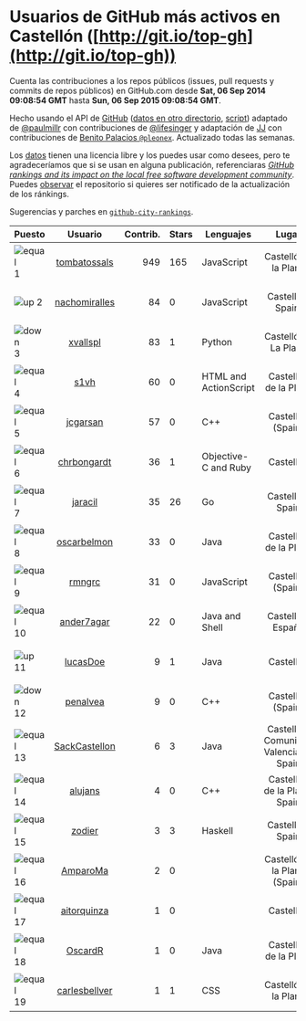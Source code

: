 
# Usuarios de GitHub más activos en Castellón ([http://git.io/top-gh](http://git.io/top-gh))



  Cuenta las contribuciones a los repos públicos (issues, pull requests y commits de repos públicos) en GitHub.com desde  **Sat, 06 Sep 2014 09:08:54 GMT** hasta **Sun, 06 Sep 2015 09:08:54 GMT**.

  Hecho usando el API de [GitHub](http://github.com) ([datos en otro directorio](https://github.com/JJ/top-github-users-data/tree/master/data), [script](https://github.com/JJ/top-github-users)) adaptado de [@paulmillr](https://github.com/paulmillr) con contribuciones de [@lifesinger](https://github.com/lifesinger) y adaptación de [JJ](http://jj.github.io) con contribuciones de [Benito Palacios `@pleonex`](http://github.com/pleonex). Actualizado todas las semanas.

  Los [datos](https://github.com/JJ/top-github-users-data/tree/master/data) tienen una licencia libre y los puedes usar como desees, pero te agradeceríamos que si se usan en alguna publicación, referenciaras [*GitHub rankings and its impact on the local free software development community*](https://thewinnower.com/papers/github-rankings-and-its-impact-on-the-local-free-software-development-community). Puedes [observar](https://github.com/JJ/top-github-users-data/subscription) el repositorio si quieres ser notificado de la actualización de los ránkings.

  Sugerencias y parches en [`github-city-rankings`](http://github.com/JJ/github-city-rankings).


| Puesto   |  Usuario  |Contrib.| Stars | Lenguajes   |      Lugar      |  Avatar  |
|----------|:---------:|-------:|-------|-------------|:---------------:|----------|
|![equal](https://raw.githubusercontent.com/JJ/github-city-rankings/master/img/equal.gif) 1 | [tombatossals](https://github.com/tombatossals) | 949 | 165 | JavaScript | Castelló de la Plana | <img src='https://avatars1.githubusercontent.com/u/124169?v=3&s=64' width="64" title='David Rubert'> |
|![up](https://raw.githubusercontent.com/JJ/github-city-rankings/master/img/up.gif) 2 | [nachomiralles](https://github.com/nachomiralles) | 84 | 0 | JavaScript | Castellón, Spain. | <img src='https://avatars1.githubusercontent.com/u/4831513?v=3&s=64' width="64" title='Nacho Miralles'> |
|![down](https://raw.githubusercontent.com/JJ/github-city-rankings/master/img/down.gif) 3 | [xvallspl](https://github.com/xvallspl) | 83 | 1 | Python | Castelló de La Plana | <img src='https://avatars0.githubusercontent.com/u/867299?v=3&s=64' width="64" title='Xavier'> |
|![equal](https://raw.githubusercontent.com/JJ/github-city-rankings/master/img/equal.gif) 4 | [s1vh](https://github.com/s1vh) | 60 | 0 | HTML and ActionScript | Castellón de la Plana | <img src='https://avatars2.githubusercontent.com/u/9099118?v=3&s=64' width="64" title='Miguel Campins'> |
|![equal](https://raw.githubusercontent.com/JJ/github-city-rankings/master/img/equal.gif) 5 | [jcgarsan](https://github.com/jcgarsan) | 57 | 0 | C++ | Castellón (Spain) | <img src='https://avatars0.githubusercontent.com/u/5547857?v=3&s=64' width="64" title='Juan Carlos García'> |
|![equal](https://raw.githubusercontent.com/JJ/github-city-rankings/master/img/equal.gif) 6 | [chrbongardt](https://github.com/chrbongardt) | 36 | 1 | Objective-C and Ruby | Castellón | <img src='https://avatars0.githubusercontent.com/u/2834466?v=3&s=64' width="64" title='Christian Bongardt'> |
|![equal](https://raw.githubusercontent.com/JJ/github-city-rankings/master/img/equal.gif) 7 | [jaracil](https://github.com/jaracil) | 35 | 26 | Go | Castellón, Spain | <img src='https://avatars3.githubusercontent.com/u/6370372?v=3&s=64' width="64" title='José Luis Aracil Gómez del Campo'> |
|![equal](https://raw.githubusercontent.com/JJ/github-city-rankings/master/img/equal.gif) 8 | [oscarbelmon](https://github.com/oscarbelmon) | 33 | 0 | Java | Castellón de la Plana | <img src='https://avatars3.githubusercontent.com/u/4066452?v=3&s=64' width="64" title='Óscar Belmonte Fernández'> |
|![equal](https://raw.githubusercontent.com/JJ/github-city-rankings/master/img/equal.gif) 9 | [rmngrc](https://github.com/rmngrc) | 31 | 0 | JavaScript | Castellón (Spain) | <img src='https://avatars3.githubusercontent.com/u/1866422?v=3&s=64' width="64" title='Ramón García'> |
|![equal](https://raw.githubusercontent.com/JJ/github-city-rankings/master/img/equal.gif) 10 | [ander7agar](https://github.com/ander7agar) | 22 | 0 | Java and Shell | Castellón, España | <img src='https://avatars1.githubusercontent.com/u/6875232?v=3&s=64' width="64" title='Andersson Gabriel'> |
|![up](https://raw.githubusercontent.com/JJ/github-city-rankings/master/img/up.gif) 11 | [lucasDoe](https://github.com/lucasDoe) | 9 | 1 | Java | Castellón | <img src='https://avatars1.githubusercontent.com/u/651637?v=3&s=64' width="64" title='Lucas Doe Santos'> |
|![down](https://raw.githubusercontent.com/JJ/github-city-rankings/master/img/down.gif) 12 | [penalvea](https://github.com/penalvea) | 9 | 0 | C++ | Castellón (Spain) | <img src='https://avatars0.githubusercontent.com/u/4102114?v=3&s=64' width="64" title='Toni Peñalver'> |
|![equal](https://raw.githubusercontent.com/JJ/github-city-rankings/master/img/equal.gif) 13 | [SackCastellon](https://github.com/SackCastellon) | 6 | 3 | Java | Castellón, Comunidad Valenciana, Spain | <img src='https://avatars0.githubusercontent.com/u/5330355?v=3&s=64' width="64" title='SackCastellon'> |
|![equal](https://raw.githubusercontent.com/JJ/github-city-rankings/master/img/equal.gif) 14 | [alujans](https://github.com/alujans) | 4 | 0 | C++ | Castellón de la Plana, Spain | <img src='https://avatars1.githubusercontent.com/u/6684262?v=3&s=64' width="64" title='Alejandro Luján López'> |
|![equal](https://raw.githubusercontent.com/JJ/github-city-rankings/master/img/equal.gif) 15 | [zodier](https://github.com/zodier) | 3 | 3 | Haskell | Castellón, Spain | <img src='https://avatars3.githubusercontent.com/u/480371?v=3&s=64' width="64" title='zodier'> |
|![equal](https://raw.githubusercontent.com/JJ/github-city-rankings/master/img/equal.gif) 16 | [AmparoMa](https://github.com/AmparoMa) | 2 | 0 |  | Castelló de la Plana (Spain) | <img src='https://avatars2.githubusercontent.com/u/8608395?v=3&s=64' width="64" title='Amparo Maset-Llaudes'> |
|![equal](https://raw.githubusercontent.com/JJ/github-city-rankings/master/img/equal.gif) 17 | [aitorquinza](https://github.com/aitorquinza) | 1 | 0 |  | Castellón | <img src='https://avatars0.githubusercontent.com/u/2361502?v=3&s=64' width="64" title='Aitor Quinza'> |
|![equal](https://raw.githubusercontent.com/JJ/github-city-rankings/master/img/equal.gif) 18 | [OscardR](https://github.com/OscardR) | 1 | 0 | Java | Castellón de la Plana | <img src='https://avatars3.githubusercontent.com/u/1676200?v=3&s=64' width="64" title='Óscar Gómez'> |
|![equal](https://raw.githubusercontent.com/JJ/github-city-rankings/master/img/equal.gif) 19 | [carlesbellver](https://github.com/carlesbellver) | 1 | 1 | CSS | Castelló de la Plana | <img src='https://avatars0.githubusercontent.com/u/129889?v=3&s=64' width="64" title='Carles Bellver Torlà'> |
